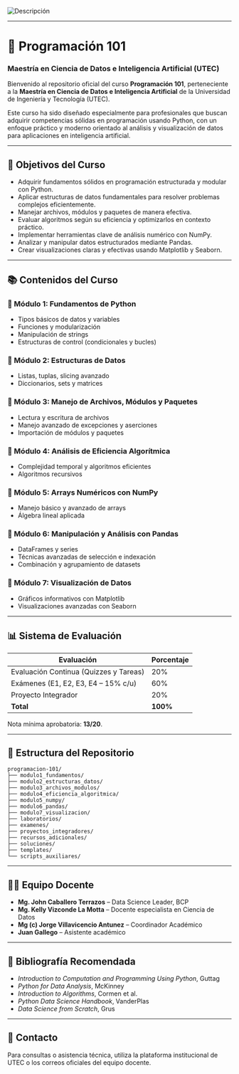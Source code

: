 

![Descripción](https://posgrado.utec.edu.pe/sites/default/files/2023-08/Testimonial-home-2.jpg)


---


# 📘 Programación 101 
### Maestría en Ciencia de Datos e Inteligencia Artificial (UTEC)


Bienvenido al repositorio oficial del curso **Programación 101**, perteneciente a la **Maestría en Ciencia de Datos e Inteligencia Artificial** de la Universidad de Ingeniería y Tecnología (UTEC).

Este curso ha sido diseñado especialmente para profesionales que buscan adquirir competencias sólidas en programación usando Python, con un enfoque práctico y moderno orientado al análisis y visualización de datos para aplicaciones en inteligencia artificial.


---


## 🎯 Objetivos del Curso

- Adquirir fundamentos sólidos en programación estructurada y modular con Python.
- Aplicar estructuras de datos fundamentales para resolver problemas complejos eficientemente.
- Manejar archivos, módulos y paquetes de manera efectiva.
- Evaluar algoritmos según su eficiencia y optimizarlos en contexto práctico.
- Implementar herramientas clave de análisis numérico con NumPy.
- Analizar y manipular datos estructurados mediante Pandas.
- Crear visualizaciones claras y efectivas usando Matplotlib y Seaborn.


---


## 📚 Contenidos del Curso

### 🔹 Módulo 1: Fundamentos de Python

- Tipos básicos de datos y variables
- Funciones y modularización
- Manipulación de strings
- Estructuras de control (condicionales y bucles)

### 🔹 Módulo 2: Estructuras de Datos

- Listas, tuplas, slicing avanzado
- Diccionarios, sets y matrices

### 🔹 Módulo 3: Manejo de Archivos, Módulos y Paquetes

- Lectura y escritura de archivos
- Manejo avanzado de excepciones y aserciones
- Importación de módulos y paquetes

### 🔹 Módulo 4: Análisis de Eficiencia Algorítmica

- Complejidad temporal y algoritmos eficientes
- Algoritmos recursivos

### 🔹 Módulo 5: Arrays Numéricos con NumPy

- Manejo básico y avanzado de arrays
- Álgebra lineal aplicada

### 🔹 Módulo 6: Manipulación y Análisis con Pandas

- DataFrames y series
- Técnicas avanzadas de selección e indexación
- Combinación y agrupamiento de datasets

### 🔹 Módulo 7: Visualización de Datos

- Gráficos informativos con Matplotlib
- Visualizaciones avanzadas con Seaborn


---


## 📊 Sistema de Evaluación

| Evaluación                             | Porcentaje |
| -------------------------------------- | ---------- |
| Evaluación Continua (Quizzes y Tareas) | 20%        |
| Exámenes (E1, E2, E3, E4 – 15% c/u)    | 60%        |
| Proyecto Integrador                    | 20%        |
| **Total**                              | **100%**   |

Nota mínima aprobatoria: **13/20**.


---


## 📂 Estructura del Repositorio

```
programacion-101/
├── modulo1_fundamentos/
├── modulo2_estructuras_datos/
├── modulo3_archivos_modulos/
├── modulo4_eficiencia_algoritmica/
├── modulo5_numpy/
├── modulo6_pandas/
├── modulo7_visualizacion/
├── laboratorios/
├── examenes/
├── proyectos_integradores/
├── recursos_adicionales/
├── soluciones/
├── templates/
└── scripts_auxiliares/
```

---

## 👨‍🏫 Equipo Docente

- **Mg. John Caballero Terrazos** – Data Science Leader, BCP
- **Mg. Kelly Vizconde La Motta** – Docente especialista en Ciencia de Datos
- **Mg (c) Jorge Villavicencio Antunez** – Coordinador Académico
- **Juan Gallego** – Asistente académico


---


## 📖 Bibliografía Recomendada

- *Introduction to Computation and Programming Using Python*, Guttag
- *Python for Data Analysis*, McKinney
- *Introduction to Algorithms*, Cormen et al.
- *Python Data Science Handbook*, VanderPlas
- *Data Science from Scratch*, Grus

---

## 📩 Contacto

Para consultas o asistencia técnica, utiliza la plataforma institucional de UTEC o los correos oficiales del equipo docente.

